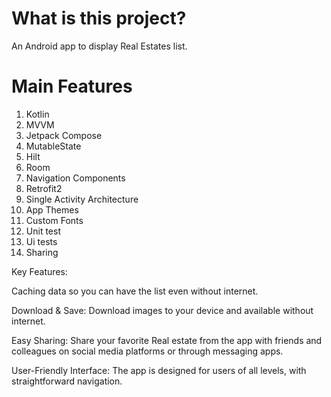 ﻿# What is this project?
An Android app to display Real Estates list.

# Main Features
1. Kotlin
2. MVVM
3. Jetpack Compose
4. MutableState
5. Hilt
6. Room
7. Navigation Components
8. Retrofit2
9. Single Activity Architecture
10. App Themes
11. Custom Fonts
12. Unit test
13. Ui tests
14. Sharing


Key Features:

Caching data so you can have the list even without internet.

Download & Save: Download images to your device and available without internet.

Easy Sharing: Share your favorite Real estate from the app with friends and colleagues on social media platforms or through messaging apps.

User-Friendly Interface: The app is designed for users of all levels, with straightforward navigation.

